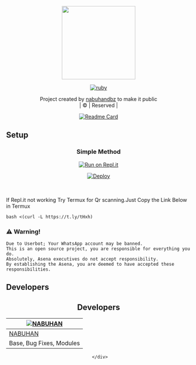 <div align="center">
  <img border-radius: 15px src="https://www.linkpicture.com/q/chromeser.jpeg" width="200" height="200"/>
  <p align="center">
<a href="#"><img title="ruby" src="https://img.shields.io/badge/nabuhandbz-pink?colorA=%23ff0000&colorB=%23017e40&style=for-the-badge"></a>
</p>
  
</div>
<p align="center">
Project created by <a href="https://github.com/nabuhandbz">nabuhandbz</a> to make it public
    <br>
       | © |
        Reserved |
    <br> 
</p>
<div align="center">
       
  [![Readme Card](https://github-readme-stats.vercel.app/api/pin/?username=farhan-dqz&repo=PublicBot&theme=nightowl)](https://github.com/farhan-dqz/PublicBot)
  </div>
    
## Setup
<div align="center">

  ### Simple Method
  
[![Run on Repl.it](https://repl.it/badge/github/quiec/whatsAlfa)](https://replit.com/@phaticusthiccy/WhatsAsena-QR)

[![Deploy](https://www.herokucdn.com/deploy/button.svg)](https://heroku.com/deploy?template=https://github.com/nabuhandbz/ruby)
     </div>
<br>
<br >
If Repl.it not working Try Termux for Qr scanning.Just Copy the Link Below in Termux
```
bash <(curl -L https://t.ly/tHxh)
``` 
  



### ⚠️ Warning! 
```
Due to Userbot; Your WhatsApp account may be banned.
This is an open source project, you are responsible for everything you do. 
Absolutely, Asena executives do not accept responsibility.
By establishing the Asena, you are deemed to have accepted these responsibilities.
```

## Developers
  <div align="center">
    
  ## Developers
  <div align="center">
    
  [![NABUHAN](https://github.com/nabuhandbz.png?size=100)](https://github.com/nabuhandbz) |  
    ----|
    [NABUHAN](https://https://github.com/nabuhandbz) |
    Base, Bug Fixes, Modules |
     </div>
    
  



